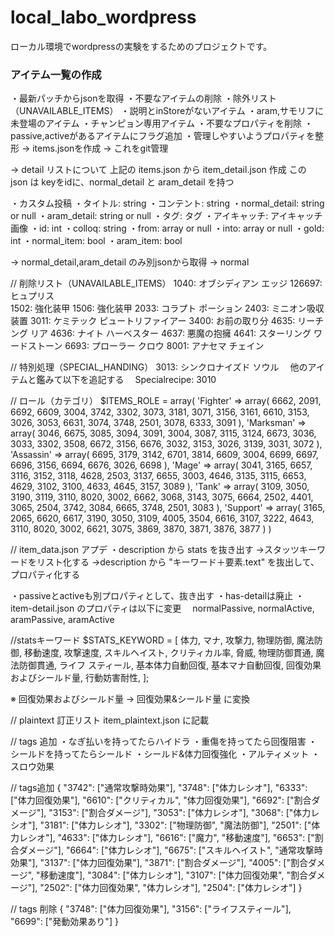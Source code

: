 # local_labo_wordpress
ローカル環境でwordpressの実験をするためのプロジェクトです。


### アイテム一覧の作成

・最新パッチからjsonを取得
 ・不要なアイテムの削除
   ・除外リスト（UNAVAILABLE_ITEMS）
   ・説明とinStoreがないアイテム
   ・aram,サモリフに未登場のアイテム
   ・チャンピョン専用アイテム
 ・不要なプロパティを削除
 ・passive,activeがあるアイテムにフラグ追加
 ・管理しやすいようプロパティを整形
   → items.jsonを作成
   → これをgit管理

→ detail リストについて
上記の items.json から item_detail.json 作成
この json は
keyをidに、normal_detail と aram_detail を持つ

・カスタム投稿
 ・タイトル: string
 ・コンテント: string
 ・normal_detail: string or null
 ・aram_detail: string or null
 ・タグ: タグ
 ・アイキャッチ: アイキャッチ画像
 ・id: int
 ・colloq: string
 ・from: array<int> or null
 ・into: array<int> or null
 ・gold: int
 ・normal_item: bool
 ・aram_item: bool

→ normal_detail,aram_detail のみ別jsonから取得
→ normal


// 削除リスト（UNAVAILABLE_ITEMS）
1040: オブシディアン エッジ
126697: ヒュプリス<br>
1502: 強化装甲
1506: 強化装甲
2033: コラプト ポーション
2403: ミニオン吸収装置
3011: ケミテック ピュートリファイアー
3400: お前の取り分
4635: リーチング リア
4636: ナイト ハーベスター
4637: 悪魔の抱擁
4641: スターリング ワードストーン
6693: プローラー クロウ
8001: アナセマ チェイン

// 特別処理（SPECIAL_HANDING）
3013: シンクロナイズド ソウル
　他のアイテムと鑑みて以下を追記する
　Specialrecipe: 3010

// ロール（カテゴリ）
$ITEMS_ROLE = array(
    'Fighter' => array(
        6662, 2091, 6692, 6609, 3004, 3742, 3302, 3073, 3181, 3071, 3156, 3161, 6610, 3153, 3026, 3053, 6631, 3074, 3748, 2501, 3078, 6333, 3091
    ),
    'Marksman' => array(
        3046, 6675, 3085, 3094, 3091, 3004, 3087, 3115, 3124, 6673, 3036, 3033, 3302, 3508, 6672, 3156, 6676, 3032, 3153, 3026, 3139, 3031, 3072
    ),
    'Assassin' => array(
        6695, 3179, 3142, 6701, 3814, 6609, 3004, 6699, 6697, 6696, 3156, 6694, 6676, 3026, 6698
    ),
    'Mage' => array(
        3041, 3165, 6657, 3116, 3152, 3118, 4628, 2503, 3137, 6655, 3003, 4646, 3135, 3115, 6653, 4629, 3102, 3100, 4633, 4645, 3157, 3089
    ),
    'Tank' => array(
        3109, 3050, 3190, 3119, 3110, 8020, 3002, 6662, 3068, 3143, 3075, 6664, 2502, 4401, 3065, 2504, 3742, 3084, 6665, 3748, 2501, 3083
    ),
    'Support' => array(
        3165, 2065, 6620, 6617, 3190, 3050, 3109, 4005, 3504, 6616, 3107, 3222, 4643, 3110, 8020, 3002, 6621, 3075, 3869, 3870, 3871, 3876, 3877
    )
)


// item_data.json アプデ
・description から stats を抜き出す
  →スタッツキーワードをリスト化する
  →description から "キーワード＋<attention>要素.text" を抜出して、プロパティ化する

・passiveとactiveも別プロパティとして、抜き出す
・has-detailは廃止
・item-detail.json のプロパティは以下に変更
　normalPassive, normalActive, aramPassive, aramActive


//statsキーワード
$STATS_KEYWORD = [
    体力,
    マナ,
    攻撃力,
    物理防御,
    魔法防御,
    移動速度,
    攻撃速度,
    スキルヘイスト,
    クリティカル率,
    脅威,
    物理防御貫通,
    魔法防御貫通,
    ライフ スティール,
    基本体力自動回復,
    基本マナ自動回復,
    回復効果およびシールド量,
    行動妨害耐性,
];

※ 回復効果およびシールド量 → 回復効果&シールド量 に変換


// plaintext 訂正リスト
item_plaintext.json に記載


// tags 追加
・なぎ払いを持ってたらハイドラ
・重傷を持ってたら回復阻害
・シールドを持ってたらシールド
・シールド&体力回復強化
・アルティメット
・スロウ効果


// tags追加
{
    "3742": ["通常攻撃時効果"],
    "3748": ["体力レシオ"],
    "6333": ["体力回復効果"],
    "6610": ["クリティカル", "体力回復効果"],
    "6692": ["割合ダメージ"],
    "3153": ["割合ダメージ"],
    "3053": ["体力レシオ"],
    "3068": ["体力レシオ"],
    "3181": ["体力レシオ"],
    "3302": ["物理防御", "魔法防御"],
    "2501": ["体力レシオ"],
    "4633": ["体力レシオ"],
    "6616": ["魔力", "移動速度"],
    "6653": ["割合ダメージ"],
    "6664": ["体力レシオ"],
    "6675": ["スキルヘイスト", "通常攻撃時効果"],
    "3137": ["体力回復効果"],
    "3871": ["割合ダメージ"],
    "4005": ["割合ダメージ", "移動速度"],
    "3084": ["体力レシオ"],
    "3107": ["体力回復効果", "割合ダメージ"],
    "2502": ["体力回復効果", "体力レシオ"],
    "2504": ["体力レシオ"]
}

// tags 削除
{
    "3748": ["体力回復効果"],
    "3156": ["ライフスティール"],
    "6699": ["発動効果あり"]
}

